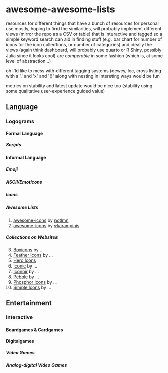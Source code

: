 # awesome-awesome-lists
resources for different things that have a bunch of resources for personal use mostly, hoping to find the similarities, will probably implement different views (mirror the repo as a CSV or table) that is interactive and tagged so a simple keyword search can aid in finding stuff (e.g. bar chart for number of icons for the icon collections, or number of categories) and ideally the views (again think dashboard, will probably use quarto or R Shiny, possibly Julia since it looks cool) are *comperable* in some fashion (which is, at some level of abstraction...)

oh I'ld like to mess with different tagging systems (dewey, loc, cross listing with a '.' and 'x' and '()' along with nesting in intereting ways would be fun

metrics on stability and latest update would be nice too (stability using some qualitative user-experience guided value)

## Language
### Logograms
#### Formal Language
##### Scripts
#### Informal Language
##### Emoji
##### ASCII/Emoticons
##### Icons
##### Awesome Lists
1. [awesome-icons](https://github.com/notlmn/awesome-icons) by [notlmn](https://github.com/notlmn)
2. [awesome-icons](https://github.com/vkarampinis/awesome-icons) by [vkarampinis](https://github.com/vkarampinis)
##### Collections on Websites
3. [Boxicons](https://boxicons.com) by ...
4. [Feather Icons](https://feathericons.com) by ...
5. [Hero Icons](https://heroicons.com)
6. [Iconic](https://iconic.app) by ...
7. [Iconoir](https://iconoir.com) by ...
8. [Pebble](https://pebble.framer.media) by ...
9. [Phosphor Icons](https://phosphoricons.com) by ...
10. [Simple Icons](https://simpleicons.org) by ...
## Entertainment
### Interactive
#### Boardgames & Cardgames
#### Digitalgames
##### Video Games
##### Analog-digital Video Games
